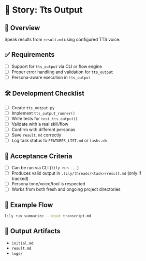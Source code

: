 # 📘 Story: Tts Output

## 🧭 Overview
Speak results from `result.md` using configured TTS voice.

## ✅ Requirements
- [ ] Support for `tts_output` via CLI or flow engine
- [ ] Proper error handling and validation for `tts_output`
- [ ] Persona-aware execution in `tts_output`

## 🛠 Development Checklist
- [ ] Create `tts_output.py`
- [ ] Implement `tts_output_runner()`
- [ ] Write tests for `test_tts_output()`
- [ ] Validate with a real skill/flow
- [ ] Confirm with different personas
- [ ] Save `result.md` correctly
- [ ] Log task status to `FEATURES_LIST.md` or `tasks.db`

## 🧪 Acceptance Criteria
- [ ] Can be run via CLI (`lily run ...`)
- [ ] Produces valid output in `.lily/threads/<task>/result.md` (only if tracked)
- [ ] Persona tone/voice/tool is respected
- [ ] Works from both fresh and ongoing project directories

## 🧵 Example Flow
```bash
lily run summarize --input transcript.md
```

## 📁 Output Artifacts
- `initial.md`
- `result.md`
- `logs/`
